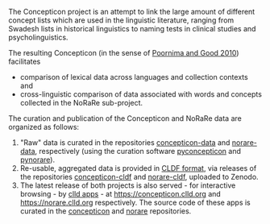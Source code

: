 The Concepticon project is an attempt to link the large amount of different concept lists which are used in the linguistic literature, 
ranging from Swadesh lists in historical linguistics to naming tests in clinical studies and psycholinguistics.

The resulting Concepticon (in the sense of [Poornima and Good 2010](https://aclanthology.org/W10-2101.pdf)) facilitates
- comparison of lexical data across languages and collection contexts and
- cross-linguistic comparison of data associated with words and concepts collected in the NoRaRe sub-project.

The curation and publication of the Concepticon and NoRaRe data are organized as follows:

1. "Raw" data is curated in the repositories [concepticon-data](https://github.com/concepticon/concepticon-data) and [norare-data](https://github.com/concepticon/norare-data), respectively (using the curation software [pyconcepticon](https://github.com/concepticon/pyconcepticon) and [pynorare](https://github.com/concepticon/pynorare)).
2. Re-usable, aggregated data is provided in [CLDF format](https://cldf.clld.org), via releases of the repositories [concepticon-cldf](https://github.com/concepticon/concepticon-cldf/releases) and [norare-cldf](https://github.com/concepticon/norare-cldf/releases), uploaded to Zenodo.
3. The latest release of both projects is also served - for interactive browsing - by [clld apps](https://github.com/clld/clld) - at https://concepticon.clld.org and https://norare.clld.org respectively. The source code of these apps is curated in the [concepticon](https://github.com/concepticon/concepticon) and [norare](https://github.com/concepticon/norare) repositories.
